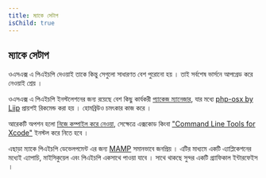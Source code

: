 ```yaml
---
title: ম্যাকে সেটাপ
isChild: true
---
```


## ম্যাকে সেটাপ 

ওএসএক্স এ পিএইচপি দেওয়াই তাকে কিন্তু সেগুলো সাধারণত বেশ পুরোনো হয় । তাই সর্বশেষ ভার্সনে আপগ্রেড করে নেওয়াই শ্রেয় । 

ওএসএক্স এ পিএইচপি ইনস্টলেশনের জন্য রয়েছে বেশ কিছু কার্যকরী [প্যাকেজ ম্যানেজার][mac-package-managers], যার মধ্যে
[php-osx by Liip][php-osx-downloads] প্রায়শই রিকমেন্ড করা হয় । হোমব্রিউও চমৎকার কাজ করে । 

আরেকটি অপশন হলো [নিজে কম্পাইল করে নেওয়া][mac-compile], সেক্ষেত্রে এক্সকোড কিংবা ["Command Line Tools for Xcode"][apple-developer] ইনস্টল করে নিতে হবে । 

এছাড়া ম্যাকে পিএইচপি ডেভেলপমেন্ট এর জন্য [MAMP][mamp-downloads] সমানভাবে জনপ্রিয় । এটির মাধ্যমে একটি এ্যাপ্লিকেশনের মধ্যেই এ্যাপাচি, মাইসিকুয়েল এবং পিএইচপি একসাথে পাওয়া যাবে । সাথে থাকছে সুন্দর একটি গ্র্যাফিকাল ইন্টারফেইস । 

[mac-package-managers]: http://www.php.net/manual/en/install.macosx.packages.php
[mac-compile]: http://www.php.net/manual/en/install.macosx.compile.php
[xcode-gcc-substitution]: https://github.com/kennethreitz/osx-gcc-installer
[apple-developer]: https://developer.apple.com/downloads
[mamp-downloads]: http://www.mamp.info/en/downloads/index.html
[php-osx-downloads]: http://php-osx.liip.ch/
